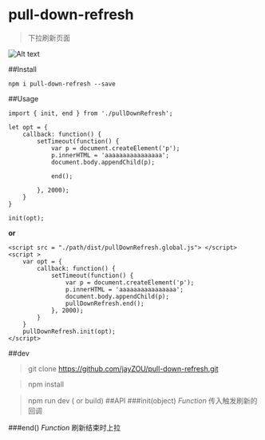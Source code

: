 # pull-down-refresh
>下拉刷新页面

![Alt text](https://sfault-image.b0.upaiyun.com/138/303/1383039851-58c758dfc0abc_articlex)

##Install
```
npm i pull-down-refresh --save
```

##Usage
```
import { init, end } from './pullDownRefresh';

let opt = {
    callback: function() {
        setTimeout(function() {
            var p = document.createElement('p');
            p.innerHTML = 'aaaaaaaaaaaaaaaa';
            document.body.appendChild(p);

            end();

        }, 2000);
    }
}

init(opt);
```

**or**
```
<script src = "./path/dist/pullDownRefresh.global.js"> </script> 
<script >
    var opt = {
        callback: function() {
            setTimeout(function() {
                var p = document.createElement('p');
                p.innerHTML = 'aaaaaaaaaaaaaaaa';
                document.body.appendChild(p);
                pullDownRefresh.end();
            }, 2000);
        }
    }
	pullDownRefresh.init(opt); 
</script>
```

##dev
>git clone https://github.com/jayZOU/pull-down-refresh.git

>npm install

>npm run dev ( or build)
##API
###init(object)
*Function*
传入触发刷新的回调

###end()
*Function*
刷新结束时上拉
